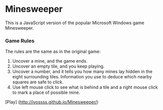 # Minesweeper

This is a JavaScript version of the popular Microsoft Windows game Minesweeper.

### Game Rules
The rules are the same as in the original game:

1. Uncover a mine, and the game ends.
2. Uncover an empty tile, and you keep playing.
3. Uncover a number, and it tells you how many mines lay hidden in the eight surrounding tiles. Information you use to deduce which nearby squares are safe to click.
4. Use left mouse click to see what is behind a tile and a right mouse click to mark a place of possible mine.

[Play] (http://ivossss.github.io/Minesweeper/)
